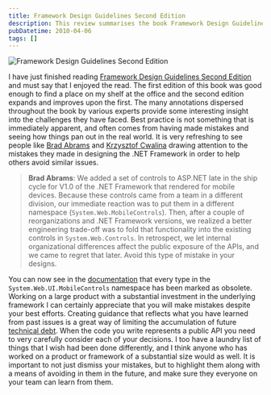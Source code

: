 ```yaml
---
title: Framework Design Guidelines Second Edition
description: This review summarises the book Framework Design Guidelines Second Edition, discussing how it expands and improves on the first edition. It also mentions how Brad Abrams and Krzysztof Cwalina draw attention to mistakes they have made in order to help others avoid them. It talks about how important it is to create guidance from past issues to limit the accumulation of future technical debt.
pubDatetime: 2010-04-06
tags: []
---
```


![Framework Design Guidelines Second Edition](/images/blog/Framework-Design-Guidelines.png)

I have just finished reading [Framework Design Guidelines Second Edition](http://www.amazon.com/Framework-Design-Guidelines-Conventions-Libraries/dp/0321545613) and must say that I enjoyed the read. The first edition of this book was good enough to find a place on my shelf at the office and the second edition expands and improves upon the first. The many annotations dispersed throughout the book by various experts provide some interesting insight into the challenges they have faced. Best practice is not something that is immediately apparent, and often comes from having made mistakes and seeing how things pan out in the real world. It is very refreshing to see people like [Brad Abrams](http://blogs.msdn.com/brada/) and [Krzysztof Cwalina](http://blogs.msdn.com/kcwalina/) drawing attention to the mistakes they made in designing the .NET Framework in order to help others avoid similar issues.

> **Brad Abrams**: We added a set of controls to ASP.NET late in the ship cycle for V1.0 of the .NET Framework that rendered for mobile devices. Because these controls came from a team in a different division, our immediate reaction was to put them in a different namespace (`System.Web.MobileControls`). Then, after a couple of reorganizations and .NET Framework versions, we realized a better engineering trade-off was to fold that functionality into the existing controls in `System.Web.Controls`. In retrospect, we let internal organizational differences affect the public exposure of the APIs, and we came to regret that later. Avoid this type of mistake in your designs.

You can now see in the [documentation](http://msdn.microsoft.com/en-us/library/system.web.ui.mobilecontrols%28v=VS.100%29.aspx) that every type in the `System.Web.UI.MobileControls` namespace has been marked as obsolete. Working on a large product with a substantial investment in the underlying framework I can certainly appreciate that you will make mistakes despite your best efforts. Creating guidance that reflects what you have learned from past issues is a great way of limiting the accumulation of future [technical debt](http://martinfowler.com/bliki/TechnicalDebt.html). When the code you write represents a public API you need to very carefully consider each of your decisions. I too have a laundry list of things that I wish had been done differently, and I think anyone who has worked on a product or framework of a substantial size would as well. It is important to not just dismiss your mistakes, but to highlight them along with a means of avoiding in them in the future, and make sure they everyone on your team can learn from them.

